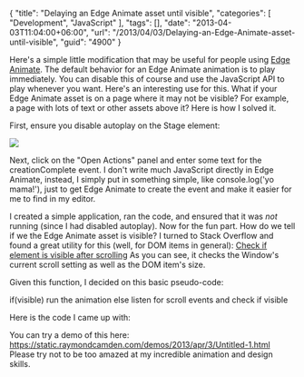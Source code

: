 {
	"title": "Delaying an Edge Animate asset until visible",
	"categories": [
		"Development",
		"JavaScript"
	],
	"tags": [],
	"date": "2013-04-03T11:04:00+06:00",
	"url": "/2013/04/03/Delaying-an-Edge-Animate-asset-until-visible",
	"guid": "4900"
}

Here's a simple little modification that may be useful for people using <a href="http://html.adobe.com/edge/animate/">Edge Animate</a>. The default behavior for an Edge Animate animation is to play immediately. You can disable this of course and use the JavaScript API to play whenever you want. Here's an interesting use for this. What if your Edge Animate asset is on a page where it may not be visible? For example, a page with lots of text or other assets above it? Here is how I solved it.
<!--more-->
First, ensure you disable autoplay on the Stage element:

<img src="https://static.raymondcamden.com/images/Screen Shot 2013-04-03 at 9.13.16 AM.png" />

Next, click on the "Open Actions" panel and enter some text for the creationComplete event. I don't write much JavaScript directly in Edge Animate, instead, I simply put in something simple, like console.log('yo mama!'), just to get Edge Animate to create the event and make it easier for me to find in my editor. 

I created a simple application, ran the code, and ensured that it was <i>not</i> running (since I had disabled autoplay). Now for the fun part. How do we tell if we the Edge Animate asset is visible? I turned to Stack Overflow and found a great utility for this (well, for DOM items in general): <a href="http://stackoverflow.com/a/488073/52160">Check if element is visible after scrolling</a> As you can see, it checks the Window's current scroll setting as well as the DOM item's size. 

Given this function, I decided on this basic pseudo-code:

if(visible) run the animation
else listen for scroll events and check if visible

Here is the code I came up with:

<script src="https://gist.github.com/cfjedimaster/5301623.js"></script>

You can try a demo of this here: <a href="https://static.raymondcamden.com/demos/2013/apr/3/Untitled-1.html">https://static.raymondcamden.com/demos/2013/apr/3/Untitled-1.html</a> Please try not to be too amazed at my incredible animation and design skills.